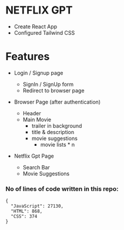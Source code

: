 # NETFLIX GPT

- Create React App
- Configured Tailwind CSS

# Features

- Login / Signup page

  - SignIn / SignUp form
  - Redirect to browser page

- Browser Page (after authentication)

  - Header
  - Main Movie
    - trailer in background
    - title & description
    - movie suggestions
      - movie lists \* n

- Netflix Gpt Page
  - Search Bar
  - Movie Suggestions

### No of lines of code written in this repo:
```
{
  "JavaScript": 27130,
  "HTML": 868,
  "CSS": 374
}
```
